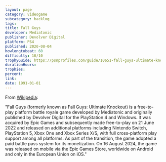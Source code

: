 ```yaml
---
layout: page
category: videogame
subcategory: backlog
tags:
title: Fall Guys
developer: Mediatonic
publisher: Devolver Digital
platform: PS4
published: 2020-08-04
howlongtobeat: 60
difficulty: 10/10
trophyGuide: https://psnprofiles.com/guide/10651-fall-guys-ultimate-knockout-trophy-guide
durationHours:
trophies:
percent:
link:
date: 1991-01-01
---
```


From [Wikipedia](https://en.wikipedia.org/wiki/Fall_Guys):

"Fall Guys (formerly known as Fall Guys: Ultimate Knockout) is a free-to-play platform battle royale game developed by Mediatonic and originally published by Devolver Digital for the PlayStation 4 and Windows. It was acquired by Epic Games and subsequently made free-to-play on 21 June 2022 and released on additional platforms including Nintendo Switch, PlayStation 5, Xbox One and Xbox Series X/S, with full cross-platform play support among all platforms. As part of the transition, the game adopted a paid battle pass system for its monetization. On 16 August 2024, the game was released on mobile via the Epic Games Store, worldwide on Android and only in the European Union on iOS."
